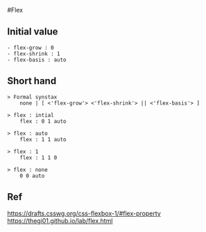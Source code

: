 #Flex


## Initial value
	- flex-grow : 0
	- flex-shrink : 1
	- flex-basis : auto


## Short hand
	> Formal synstax
		none | [ <'flex-grow'> <'flex-shrink'> || <'flex-basis'> ]

	> flex : intial
		flex : 0 1 auto

	> flex : auto
		flex : 1 1 auto

	> flex : 1
		flex : 1 1 0

	> flex : none 
		0 0 auto








## Ref	
https://drafts.csswg.org/css-flexbox-1/#flex-property
https://thegi01.github.io/lab/flex.html